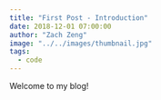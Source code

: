 ```yaml
---
title: "First Post - Introduction"
date: 2018-12-01 07:00:00
author: "Zach Zeng"
image: "../../images/thumbnail.jpg"
tags:
  - code
---
```


Welcome to my blog!
